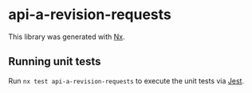 # api-a-revision-requests

This library was generated with [Nx](https://nx.dev).

## Running unit tests

Run `nx test api-a-revision-requests` to execute the unit tests via [Jest](https://jestjs.io).
